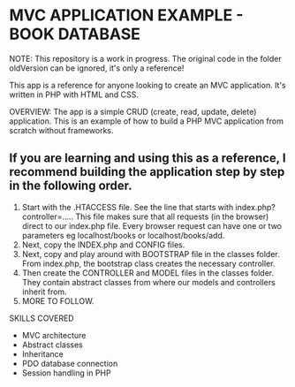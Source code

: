 # MVC APPLICATION EXAMPLE - BOOK DATABASE

NOTE: This repository is a work in progress.  The original code in the folder oldVersion can be ignored, it's only a reference!

This app is a reference for anyone looking to create an MVC application.  It's written in PHP with HTML and CSS.

OVERVIEW:
The app is a simple CRUD (create, read, update, delete) application.
This is an example of how to build a PHP MVC application from scratch without frameworks.

## If you are learning and using this as a reference, I recommend building the application step by step in the following order.

1. Start with the .HTACCESS file. 
See the line that starts with index.php?controller=..... This file makes sure that all requests (in the browser) direct to our index.php file. 
Every browser request can have one or two parameters eg localhost/books or localhost/books/add.
2. Next, copy the INDEX.php and CONFIG files.
3. Next, copy and play around with BOOTSTRAP file in the classes folder.  From index.php, the bootstrap class creates the necessary controller.
4. Then create the CONTROLLER and MODEL files in the classes folder.  They contain abstract classes from where our models and controllers inherit from.
5. MORE TO FOLLOW.



SKILLS COVERED
* MVC architecture
* Abstract classes
* Inheritance
* PDO database connection
* Session handling in PHP
